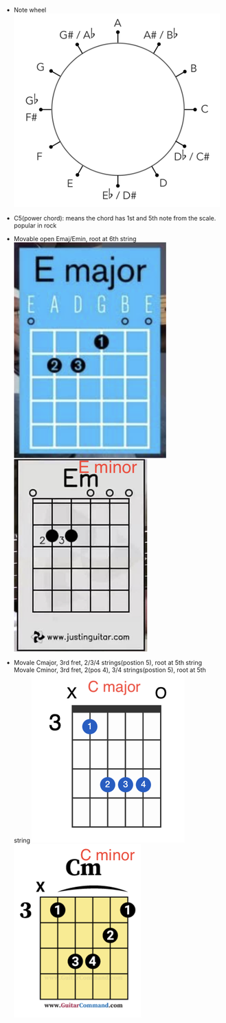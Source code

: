 - Note wheel <br/>
  ![alt text](../BookNotes/images/NoteWheel.png)

- C5(power chord): means the chord has 1st and 5th note from the scale. popular in rock

- Movable open Emaj/Emin, root at 6th string <br/>
  ![alt text](../BookNotes/images/E_maj.png)![alt text](../BookNotes/images/E_min.png)

- Movale Cmajor, 3rd fret, 2/3/4 strings(postion 5), root at 5th string
  Movale Cminor, 3rd fret, 2(pos 4), 3/4 strings(postion 5), root at 5th string
  ![alt text](..//BookNotes/images/c_maj.png)![alt text](../BookNotes/images/C_min.png)

